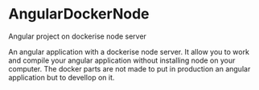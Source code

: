 # AngularDockerNode
Angular project on dockerise node server

An angular application with a dockerise node server. 
It allow you to work and compile your angular application without installing node on your computer. 
The docker parts are not made to put in production an angular application but to devellop on it.
